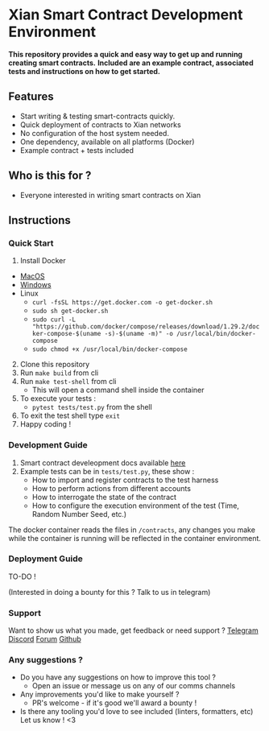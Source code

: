 # Xian Smart Contract Development Environment

**This repository provides a quick and easy way to get up and running creating smart contracts.**
**Included are an example contract, associated tests and instructions on how to get started.**

## Features

- Start writing & testing smart-contracts quickly.
- Quick deployment of contracts to Xian networks
- No configuration of the host system needed.
- One dependency, available on all platforms (Docker)
- Example contract + tests included

## Who is this for ?
- Everyone interested in writing smart contracts on Xian

## Instructions

### Quick Start
1. Install Docker
  - [MacOS](https://docs.docker.com/desktop/install/mac-install/)
  - [Windows](https://docs.docker.com/desktop/install/windows-install/)
  - Linux
      - `curl -fsSL https://get.docker.com -o get-docker.sh`
      - `sudo sh get-docker.sh`
      - `sudo curl -L "https://github.com/docker/compose/releases/download/1.29.2/docker-compose-$(uname -s)-$(uname -m)" -o /usr/local/bin/docker-compose`
      - `sudo chmod +x /usr/local/bin/docker-compose`
2. Clone this repository
3. Run `make build` from cli
4. Run `make test-shell` from cli
   - This will open a command shell inside the container
5. To execute your tests :
   - `pytest tests/test.py` from the shell
6. To exit the test shell type `exit`
7. Happy coding !

### Development Guide

1. Smart contract develeopment docs available [here](https://contracting.xian.org/)
2. Example tests can be in `tests/test.py`, these show :
    - How to import and register contracts to the test harness
    - How to perform actions from different accounts
    - How to interrogate the state of the contract
    - How to configure the execution environment of the test (Time, Random Number Seed, etc.)

The docker container reads the files in `/contracts`, any changes you make while the container is running will be reflected in the container environment.

### Deployment Guide

TO-DO !

(Interested in doing a bounty for this ? Talk to us in telegram)


### Support
Want to show us what you made, get feedback or need support ? 
[Telegram](@xian_network)
[Discord](https://discord.gg/gfT4fVn9Kx)
[Forum](https://forum.xian.org/)
[Github](https://github.com/xian-network/)


### Any suggestions ?
- Do you have any suggestions on how to improve this tool ?
  - Open an issue or message us on any of our comms channels 
- Any improvements you'd like to make yourself ?
  - PR's welcome - if it's good we'll award a bounty !
- Is there any tooling you'd love to see included (linters, formatters, etc) Let us know ! <3
 
